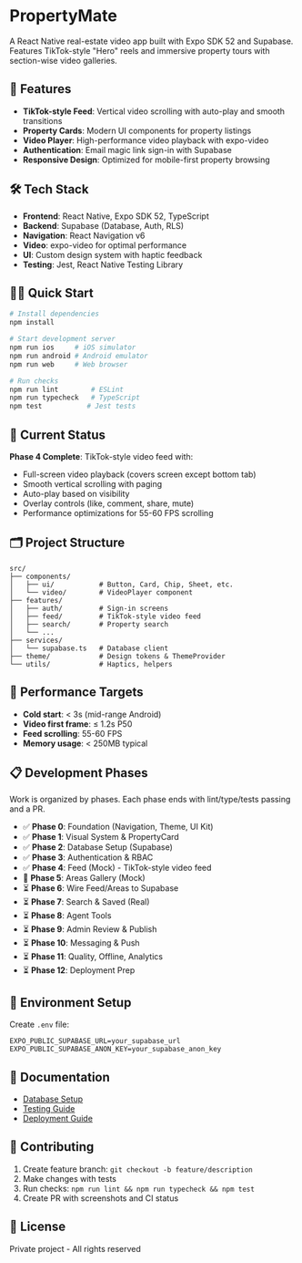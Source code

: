 # PropertyMate

A React Native real-estate video app built with Expo SDK 52 and Supabase. Features TikTok-style "Hero" reels and immersive property tours with section-wise video galleries.

## 🚀 Features

- **TikTok-style Feed**: Vertical video scrolling with auto-play and smooth transitions
- **Property Cards**: Modern UI components for property listings
- **Video Player**: High-performance video playback with expo-video
- **Authentication**: Email magic link sign-in with Supabase
- **Responsive Design**: Optimized for mobile-first property browsing

## 🛠 Tech Stack

- **Frontend**: React Native, Expo SDK 52, TypeScript
- **Backend**: Supabase (Database, Auth, RLS)
- **Navigation**: React Navigation v6
- **Video**: expo-video for optimal performance
- **UI**: Custom design system with haptic feedback
- **Testing**: Jest, React Native Testing Library

## 🏃‍♂️ Quick Start

```bash
# Install dependencies
npm install

# Start development server
npm run ios     # iOS simulator
npm run android # Android emulator
npm run web     # Web browser

# Run checks
npm run lint        # ESLint
npm run typecheck   # TypeScript
npm test           # Jest tests
```

## 📱 Current Status

**Phase 4 Complete**: TikTok-style video feed with:

- Full-screen video playback (covers screen except bottom tab)
- Smooth vertical scrolling with paging
- Auto-play based on visibility
- Overlay controls (like, comment, share, mute)
- Performance optimizations for 55-60 FPS scrolling

## 🗂 Project Structure

```
src/
├── components/
│   ├── ui/           # Button, Card, Chip, Sheet, etc.
│   └── video/        # VideoPlayer component
├── features/
│   ├── auth/         # Sign-in screens
│   ├── feed/         # TikTok-style video feed
│   ├── search/       # Property search
│   └── ...
├── services/
│   └── supabase.ts   # Database client
├── theme/            # Design tokens & ThemeProvider
└── utils/            # Haptics, helpers
```

## 🎯 Performance Targets

- **Cold start**: < 3s (mid-range Android)
- **Video first frame**: ≤ 1.2s P50
- **Feed scrolling**: 55-60 FPS
- **Memory usage**: < 250MB typical

## 📋 Development Phases

Work is organized by phases. Each phase ends with lint/type/tests passing and a PR.

- ✅ **Phase 0**: Foundation (Navigation, Theme, UI Kit)
- ✅ **Phase 1**: Visual System & PropertyCard
- ✅ **Phase 2**: Database Setup (Supabase)
- ✅ **Phase 3**: Authentication & RBAC
- ✅ **Phase 4**: Feed (Mock) - TikTok-style video feed
- 🔄 **Phase 5**: Areas Gallery (Mock)
- ⏳ **Phase 6**: Wire Feed/Areas to Supabase
- ⏳ **Phase 7**: Search & Saved (Real)
- ⏳ **Phase 8**: Agent Tools
- ⏳ **Phase 9**: Admin Review & Publish
- ⏳ **Phase 10**: Messaging & Push
- ⏳ **Phase 11**: Quality, Offline, Analytics
- ⏳ **Phase 12**: Deployment Prep

## 🔧 Environment Setup

Create `.env` file:

```env
EXPO_PUBLIC_SUPABASE_URL=your_supabase_url
EXPO_PUBLIC_SUPABASE_ANON_KEY=your_supabase_anon_key
```

## 📖 Documentation

- [Database Setup](docs/DB_SETUP.md)
- [Testing Guide](docs/TESTING.md)
- [Deployment Guide](docs/DEPLOYMENT.md)

## 🤝 Contributing

1. Create feature branch: `git checkout -b feature/description`
2. Make changes with tests
3. Run checks: `npm run lint && npm run typecheck && npm test`
4. Create PR with screenshots and CI status

## 📄 License

Private project - All rights reserved
